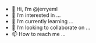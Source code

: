 - 👋 Hi, I’m @jerryeml
- 👀 I’m interested in ...
- 🌱 I’m currently learning ...
- 💞️ I’m looking to collaborate on ...
- 📫 How to reach me ...

<!---
jerryeml/jerryeml is a ✨ special ✨ repository because its `README.md` (this file) appears on your GitHub profile.
You can click the Preview link to take a look at your changes.
--->
